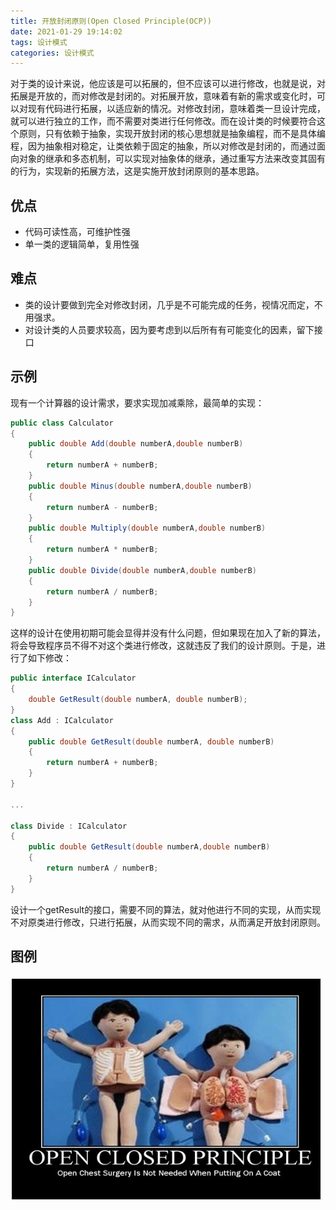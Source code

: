 ```yaml
---
title: 开放封闭原则(Open Closed Principle(OCP))
date: 2021-01-29 19:14:02
tags: 设计模式
categories: 设计模式
---
```


对于类的设计来说，他应该是可以拓展的，但不应该可以进行修改，也就是说，对拓展是开放的，而对修改是封闭的。对拓展开放，意味着有新的需求或变化时，可以对现有代码进行拓展，以适应新的情况。对修改封闭，意味着类一旦设计完成，就可以进行独立的工作，而不需要对类进行任何修改。而在设计类的时候要符合这个原则，只有依赖于抽象，实现开放封闭的核心思想就是抽象编程，而不是具体编程，因为抽象相对稳定，让类依赖于固定的抽象，所以对修改是封闭的，而通过面向对象的继承和多态机制，可以实现对抽象体的继承，通过重写方法来改变其固有的行为，实现新的拓展方法，这是实施开放封闭原则的基本思路。

## 优点

* 代码可读性高，可维护性强
* 单一类的逻辑简单，复用性强 

## 难点

* 类的设计要做到完全对修改封闭，几乎是不可能完成的任务，视情况而定，不用强求。
* 对设计类的人员要求较高，因为要考虑到以后所有有可能变化的因素，留下接口

## 示例

现有一个计算器的设计需求，要求实现加减乘除，最简单的实现：

~~~ c#
public class Calculator
{
    public double Add(double numberA,double numberB)
    {
        return numberA + numberB;
    }
    public double Minus(double numberA,double numberB)
    {
        return numberA - numberB;
    }
    public double Multiply(double numberA,double numberB)
    {
        return numberA * numberB;
    }
    public double Divide(double numberA,double numberB)
    {
        return numberA / numberB;
    }
}
~~~

这样的设计在使用初期可能会显得并没有什么问题，但如果现在加入了新的算法，将会导致程序员不得不对这个类进行修改，这就违反了我们的设计原则。于是，进行了如下修改：

~~~ c#
public interface ICalculator
{
    double GetResult(double numberA, double numberB);
}
class Add : ICalculator
{
    public double GetResult(double numberA, double numberB)
    {
        return numberA + numberB;
    }
}

...

class Divide : ICalculator
{
    public double GetResult(double numberA,double numberB)
    {
        return numberA / numberB;
    }
}
~~~

设计一个getResult的接口，需要不同的算法，就对他进行不同的实现，从而实现不对原类进行修改，只进行拓展，从而实现不同的需求，从而满足开放封闭原则。

## 图例

![开放封闭原则](/images/DesignPattern/OCP.png)
